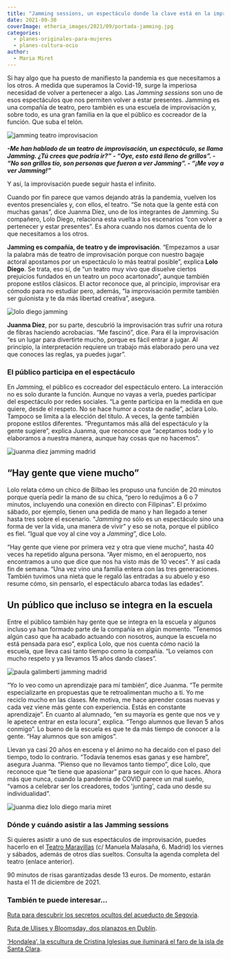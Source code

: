 ```yaml
---
title: "Jamming sessions, un espectáculo donde la clave está en la improvisación"
date: 2021-09-30
coverImage: etheria_images/2021/09/portada-jamming.jpg
categories: 
  - planes-originales-para-mujeres
  - planes-cultura-ocio
author: 
  - Maria Miret
---
```


Si hay algo que ha puesto de manifiesto la pandemia es que necesitamos a los otros. A medida que superamos la Covid-19, surge la imperiosa necesidad de volver a pertenecer a algo. Las _Jamming sessions_ son uno de esos espectáculos que nos permiten volver a estar presentes. Jamming es una compañía de teatro, pero también es una escuela de improvisación y, sobre todo, es una gran familia en la que el público es cocreador de la función. Que suba el telón.

![jamming teatro improvisacion](etheria_images/2021/09/teatro-improvisacion-jamming-753x1024.jpg "Jamming, teatro de improvisación y escuela.")

_**\-Me han hablado de un teatro de improvisación, un espectáculo, se llama Jamming. ¿Tú 
crees que podría ir?” \- “Oye, esto está lleno de grillos”. \- “No son grillos tío, son 
personas que fueron a ver Jamming”. \- “¡Me voy a ver Jamming!”**_ 

Y así, la improvisación puede seguir hasta el infinito. 

Cuando por fin parece que vamos dejando atrás la pandemia, vuelven los eventos 
presenciales y, con ellos, el teatro. “Se nota que la gente está con muchas ganas”, dice 
Juanma Díez, uno de los integrantes de Jamming. Su compañero, Lolo Diego, relaciona esta 
vuelta a los escenarios “con volver a pertenecer y estar presentes”. Es ahora cuando nos 
damos cuenta de lo que necesitamos a los otros. 

**Jamming es compañía, de teatro y de improvisación**. “Empezamos a usar la palabra más 
de teatro de improvisación porque con nuestro bagaje actoral apostamos por un 
espectáculo lo más teatral posible”, explica **Lolo Diego**. Se trata, eso sí, de “un 
teatro muy vivo que disuelve ciertos prejuicios fundados en un teatro un poco 
acartonado”, aunque también propone estilos clásicos. El actor reconoce que, al 
principio, improvisar era cómodo para no estudiar pero, además, “la improvisación 
permite también ser guionista y te da más libertad creativa”, asegura. 

![lolo diego jamming](etheria_images/2021/09/lolo-diego-jamming.jpg "Lolo Diego, del grupo teatral Jamming.")

**Juanma Díez**, por su parte, descubrió la improvisación tras sufrir una rotura de 
fibras haciendo acrobacias. “Me fascinó”, dice. Para él la improvisación “es un lugar 
para divertirte mucho, porque es fácil entrar a jugar. Al principio, la interpretación 
requiere un trabajo más elaborado pero una vez que conoces las reglas, ya puedes jugar”. 

### El público participa en el espectáculo

En _Jamming,_ el público es cocreador del espectáculo entero. La interacción no es solo 
durante la función. Aunque no vayas a verla, puedes participar del espectáculo por redes 
sociales. “La gente participa en la medida en que quiere, desde el respeto. No se hace 
humor a costa de nadie”, aclara Lolo. Tampoco se limita a la elección del título. A 
veces, la gente también propone estilos diferentes. “Preguntamos más allá del 
espectáculo y la gente sugiere”, explica Juanma, que reconoce que “aceptamos todo y lo 
elaboramos a nuestra manera, aunque hay cosas que no hacemos”. 

![juanma diez jamming madrid](etheria_images/2021/09/jamming-juanma-diez.jpg "Juanma Díez, actor de las Jamming sessions.")

## “Hay gente que viene mucho”

Lolo relata cómo un chico de Bilbao les propuso una función de 20 minutos porque quería 
pedir la mano de su chica, “pero lo redujimos a 6 o 7 minutos, incluyendo una conexión 
en directo con Filipinas”. El próximo sábado, por ejemplo, tienen una pedida de mano y 
han llegado a tener hasta tres sobre el escenario. “_Jamming_ no sólo es un espectáculo 
sino una forma de ver la vida, una manera de vivir” y eso se nota, porque el público es 
fiel. “Igual que voy al cine voy a _Jamming_”, dice Lolo. 

“Hay gente que viene por primera vez y otra que viene mucho”, hasta 40 veces ha repetido 
alguna persona. “Ayer mismo, en el aeropuerto, nos encontramos a uno que dice que nos ha 
visto más de 10 veces”. Y así cada fin de semana. “Una vez vino una familia entera con 
las tres generaciones. También tuvimos una nieta que le regaló las entradas a su abuelo 
y eso resume cómo, sin pensarlo, el espectáculo abarca todas las edades”. 

## Un público que incluso se integra en la escuela

Entre el público también hay gente que se integra en la escuela y algunos incluso ya han 
formado parte de la compañía en algún momento. “Tenemos algún caso que ha acabado 
actuando con nosotros, aunque la escuela no está pensada para eso”, explica Lolo, que 
nos cuenta cómo nació la escuela, que lleva casi tanto tiempo como la compañía. “Lo 
veíamos con mucho respeto y ya llevamos 15 años dando clases”. 

![paula galimberti jamming madrid](etheria_images/2021/09/Jamming-Paula-Galimberti.jpg "Paula Galimberti, integrante de Jamming.")

“Yo lo veo como un aprendizaje para mí también”, dice Juanma. “Te permite especializarte 
en propuestas que te retroalimentan mucho a ti. Yo me reciclo mucho en las clases. Me 
motiva, me hace aprender cosas nuevas y cada vez viene más gente con experiencia. Estás 
en constante aprendizaje”. En cuanto al alumnado, “en su mayoría es gente que nos ve y 
le apetece entrar en esta locura”, explica. “Tengo alumnos que llevan 5 años conmigo”. 
Lo bueno de la escuela es que te da más tiempo de conocer a la gente. “Hay alumnos que 
son amigos”. 

Llevan ya casi 20 años en escena y el ánimo no ha decaído con el paso del tiempo, todo 
lo contrario. “Todavía tenemos esas ganas y ese hambre”, asegura Juanma. “Pienso que no 
llevamos tanto tiempo”, dice Lolo, que reconoce que “te tiene que apasionar” para seguir 
con lo que haces. Ahora más que nunca, cuando la pandemia de COVID parece un mal sueño, 
“vamos a celebrar ser los creadores, todos 'junting', cada uno desde su individualidad”. 

![juanma diez lolo diego maria miret](etheria_images/2021/09/Jamming-maria-miret.jpg "María Miret entrevista a Juanma Díez y a Lolo Diego.")

### Dónde y cuándo asistir a las Jamming sessions

Si quieres asistir a uno de sus espectáculos de improvisación, puedes hacerlo en el [Teatro 
Maravillas](https://www.teatromaravillas.com/espectaculos/jamming) (c/ Manuela Malasaña, 
6. Madrid) los viernes y sábados, además de otros días sueltos. Consulta la agenda 
completa del teatro (enlace anterior). 

90 minutos de risas garantizadas desde 13 euros. De momento, estarán hasta el 11 de 
diciembre de 2021. 

### También te puede interesar...

[Ruta para descubrir los secretos ocultos del acueducto de 
Segovia](https://etheriamagazine.com/2021/06/25/ruta-senderista-acueducto-segovia/). 

[Ruta de Ulises y Bloomsday, dos planazos en 
Dublín](https://etheriamagazine.com/2021/06/16/ruta-de-ulises-y-bloomsday-en-dublin/). 

[‘Hondalea’, la escultura de Cristina Iglesias que iluminará el faro de la isla de Santa 
Clara](https://etheriamagazine.com/2021/05/04/hondalea-escultura-de-cristina-iglesias-en-faro-de-la-isla-de-santa-clara/).
